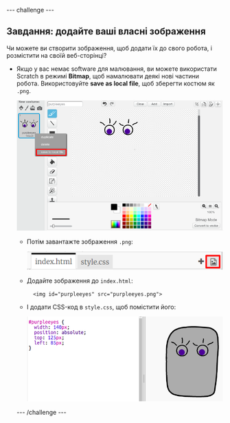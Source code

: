 --- challenge ---

## Завдання: додайте ваші власні зображення

Чи можете ви створити зображення, щоб додати їх до свого робота, і розмістити на своїй веб-сторінці?

+ Якщо у вас немає software для малювання, ви можете використати Scratch в режимі **Bitmap**, щоб намалювати деякі нові частини робота. Використовуйте **save as local file**, щоб зберегти костюм як `.png`.
    
    ![скріншот](images/robot-scratch-paint.png) 
    
    + Потім завантажте зображення `.png`:
        
        ![скріншот](images/robot-image-add.png)
    
    + Додайте зображення до `index.html`:
        
            <img id="purpleeyes" src="purpleeyes.png">
            
    
    + І додати CSS-код в `style.css`, щоб помістити його:
        
        ![скріншот](images/robot-use-purple-eyes.png) 
    
    --- /challenge ---